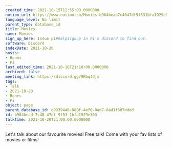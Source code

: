 ```yaml
---
created_time: 2021-10-15T12:55:00.0000000
notion_url: https://www.notion.so/Movies-b964bead7c4047df9f531bfa1929e303
language_level: No limit
parent_type: database_id
title: Movies
name: Movies
sign_up_here: Issue pi#helpsignup in Pi's discord to find out.
software: Discord
indexDate: 2021-10-20
hosts:
- Bones
- Pi
last_edited_time: 2021-10-16T21:18:00.0000000
archived: false
meeting_link: https://discord.gg/9Kbq4djs
tags:
- Talk
- 2021-10-20
- Bones
- Pi
object: page
parent_database_id: e9339446-880f-4ef0-8ad7-8ad1f507dded
id: b964bead-7c40-47df-9f53-1bfa1929e303
talktime: 2021-10-20T21:00:00.0000000
---
```


Let's talk about our favourite movies!
Free talk! Come with your fav lists of movies or films!


